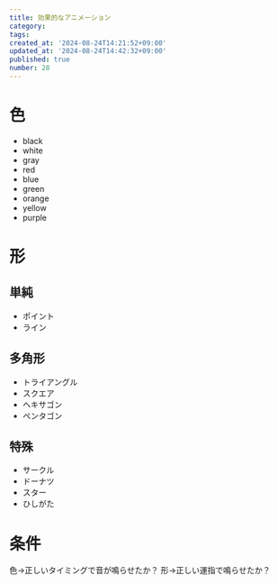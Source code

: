 ```yaml
---
title: 効果的なアニメーション
category:
tags:
created_at: '2024-08-24T14:21:52+09:00'
updated_at: '2024-08-24T14:42:32+09:00'
published: true
number: 28
---
```


# 色

- black
- white
- gray
- red
- blue
- green
- orange
- yellow
- purple

# 形
## 単純
- ポイント
- ライン

## 多角形
- トライアングル
- スクエア
- ヘキサゴン
- ペンタゴン

## 特殊
- サークル
- ドーナツ
- スター
- ひしがた

# 条件
色→正しいタイミングで音が鳴らせたか？
形→正しい運指で鳴らせたか？
